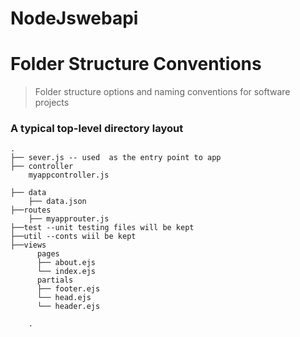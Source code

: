# NodeJswebapi

Folder Structure Conventions
============================

> Folder structure options and naming conventions for software projects

### A typical top-level directory layout

    .
    ├── sever.js -- used  as the entry point to app              
    ├── controller 
        myappcontroller.js  
           
    ├── data                  
        ├── data.json
    ├──routes
        ├── myapprouter.js  
    ├──test --unit testing files will be kept
    ├──util --conts wiil be kept
    ├──views                 
          pages
          ├── about.ejs
          └── index.ejs
          partials
          ├── footer.ejs
          └── head.ejs
          └── header.ejs
    
        .

